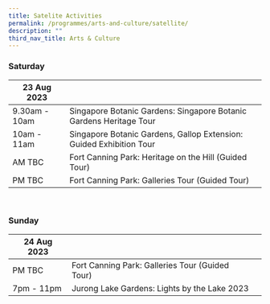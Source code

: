 ```yaml
---
title: Satelite Activities
permalink: /programmes/arts-and-culture/satellite/
description: ""
third_nav_title: Arts & Culture
---
```

### Saturday

| 23 Aug 2023  | | |
| -------- | -------- | -------- |
| 9.30am - 10am | Singapore Botanic Gardens: Singapore Botanic Gardens Heritage Tour | |
| 10am - 11am | Singapore Botanic Gardens, Gallop Extension: Guided Exhibition Tour |  |
| AM TBC | Fort Canning Park: Heritage on the Hill (Guided Tour) |   |~~~~
| PM TBC | Fort Canning Park: Galleries Tour (Guided Tour) | |
<br>

### Sunday

| 24 Aug 2023  | | |
| -------- | -------- | -------- |
| PM TBC | Fort Canning Park: Galleries Tour (Guided Tour) | |
| 7pm - 11pm | Jurong Lake Gardens: Lights by the Lake 2023 |  |
<br>